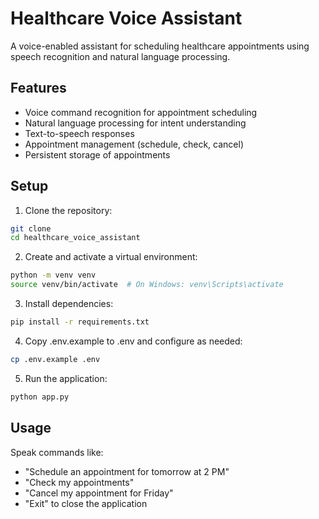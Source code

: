 # Healthcare Voice Assistant

A voice-enabled assistant for scheduling healthcare appointments using speech recognition and natural language processing.

## Features

- Voice command recognition for appointment scheduling
- Natural language processing for intent understanding
- Text-to-speech responses
- Appointment management (schedule, check, cancel)
- Persistent storage of appointments

## Setup

1. Clone the repository:
```bash
git clone 
cd healthcare_voice_assistant
```

2. Create and activate a virtual environment:
```bash
python -m venv venv
source venv/bin/activate  # On Windows: venv\Scripts\activate
```

3. Install dependencies:
```bash
pip install -r requirements.txt
```

4. Copy .env.example to .env and configure as needed:
```bash
cp .env.example .env
```

5. Run the application:
```bash
python app.py
```

## Usage

Speak commands like:
- "Schedule an appointment for tomorrow at 2 PM"
- "Check my appointments"
- "Cancel my appointment for Friday"
- "Exit" to close the application
